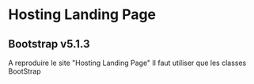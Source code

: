 # Hosting Landing Page
## Bootstrap v5.1.3

A reproduire le site "Hosting Landing Page"
Il faut utiliser que les classes BootStrap

